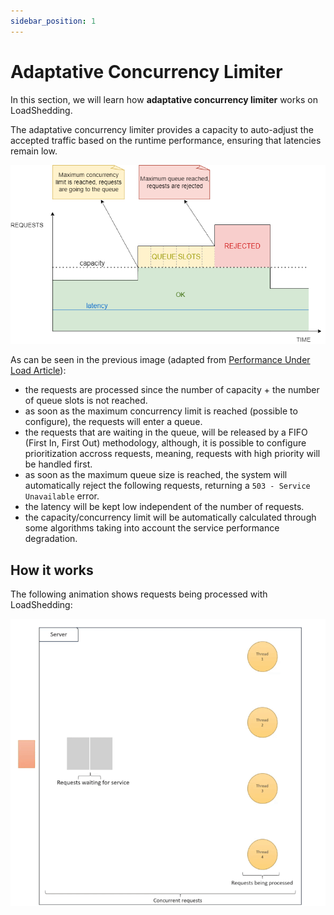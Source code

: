 ```yaml
---
sidebar_position: 1
---
```


# Adaptative Concurrency Limiter

In this section, we will learn how **adaptative concurrency limiter** works on LoadShedding.

The adaptative concurrency limiter provides a capacity to auto-adjust the accepted traffic based on the runtime performance, ensuring that latencies remain low.

![Adaptative Concurrency Limiter](concurrency_limiter_graph.png)

As can be seen in the previous image (adapted from [Performance Under Load Article](https://netflixtechblog.medium.com/performance-under-load-3e6fa9a60581)):

* the requests are processed since the number of capacity + the number of queue slots is not reached.
* as soon as the maximum concurrency limit is reached (possible to configure), the requests will enter a queue.
* the requests that are waiting in the queue, will be released by a FIFO (First In, First Out) methodology, although, it is possible to configure prioritization accross requests, meaning, requests with high priority will be handled first.
* as soon as the maximum queue size is reached, the system will automatically reject the following requests, returning a `503 - Service Unavailable` error.
* the latency will be kept low independent of the number of requests.
* the capacity/concurrency limit will be automatically calculated through some algorithms taking into account the service performance degradation.

## How it works

The following animation shows requests being processed with LoadShedding:

![adaptative-concurrency-limiter-animation](adaptative_concurrency_limiter_animation.gif)
